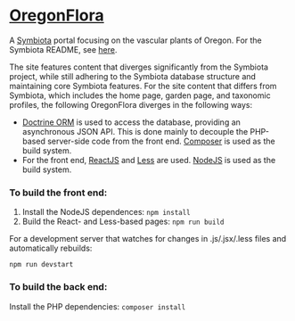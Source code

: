 # [OregonFlora](https://symbiota.oregonflora.org)

A [Symbiota](http://symbiota.org) portal focusing on the vascular plants of Oregon. For the Symbiota README, see 
[here](https://github.com/Symbiota/Symbiota/blob/master/docs/README.txt).

The site features content that diverges significantly from the Symbiota project, while still adhering to the 
Symbiota database structure and maintaining core Symbiota features.
For the site content that differs from Symbiota, which includes the home page, garden page, and taxonomic profiles,
the following OregonFlora diverges in the following ways: 
   - [Doctrine ORM](https://www.doctrine-project.org/projects/orm.html) is used to access the database, providing 
     an asynchronous JSON API. This is done mainly to decouple the PHP-based server-side code from the front end.
     [Composer](https://getcomposer.org/) is used as the build system.
   - For the front end, [ReactJS](https://reactjs.org) and [Less](http://lesscss.org/) are used. 
   [NodeJS](https://nodejs.org/) is used as the build system.

### To build the front end:
1. Install the NodeJS dependences: `npm install`
2. Build the React- and Less-based pages: `npm run build`

For a development server that watches for changes in .js/.jsx/.less files and automatically rebuilds:

`npm run devstart`

### To build the back end:
Install the PHP dependencies: `composer install`

